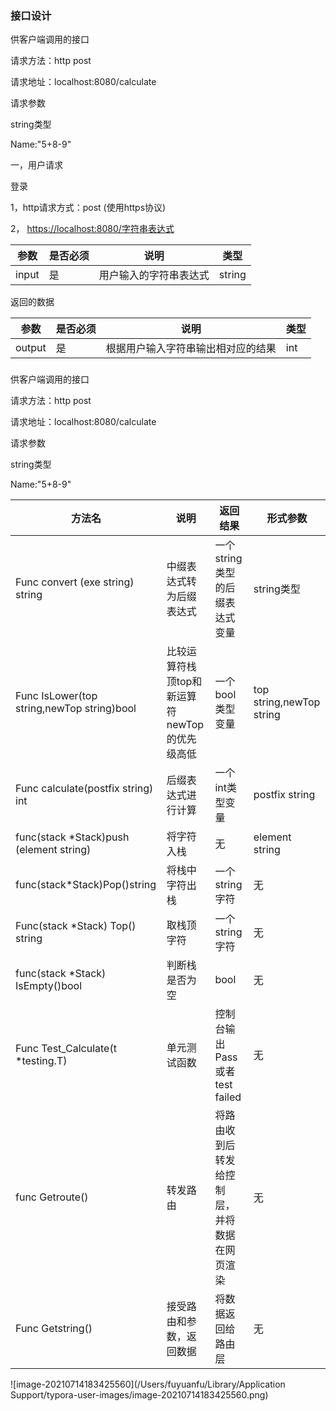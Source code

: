 ### 接口设计

供客户端调用的接口

请求方法：http post

请求地址：localhost:8080/calculate

请求参数

string类型

Name:"5+8-9"

一，用户请求

 

登录

 

1，http请求方式：post (使用https协议)

2，  [https://localhost:8080/字符串表达式](https://localhost:8080/表达式)

| 参数  | 是否必须 | 说明                   | 类型   |
| ----- | -------- | ---------------------- | ------ |
| input | 是       | 用户输入的字符串表达式 | string |

 

返回的数据

| 参数   | 是否必须 | 说明                               | 类型 |
| ------ | -------- | ---------------------------------- | ---- |
| output | 是       | 根据用户输入字符串输出相对应的结果 | int  |

### 

供客户端调用的接口

请求方法：http post

请求地址：localhost:8080/calculate

请求参数

string类型

Name:"5+8-9" 





| 方法名                                     | 说明                                          | 返回结果                                     | 形式参数                 |
| ------------------------------------------ | --------------------------------------------- | -------------------------------------------- | ------------------------ |
| Func convert (exe string) string           | 中缀表达式转为后缀表达式                      | 一个string类型的后缀表达式变量               | string类型               |
| Func IsLower(top string,newTop string)bool | 比较运算符栈顶top和新运算符newTop的优先级高低 | 一个bool类型变量                             | top string,newTop string |
| Func calculate(postfix string) int         | 后缀表达式进行计算                            | 一个int类型变量                              | postfix string           |
| func(stack *Stack)push (element string)    | 将字符入栈                                    | 无                                           | element string           |
| func(stack*Stack)Pop()string               | 将栈中字符出栈                                | 一个string 字符                              | 无                       |
| Func(stack *Stack) Top() string            | 取栈顶字符                                    | 一个string字符                               | 无                       |
| func(stack *Stack) IsEmpty()bool           | 判断栈是否为空                                | bool                                         | 无                       |
| Func Test_Calculate(t *testing.T)          | 单元测试函数                                  | 控制台输出Pass或者test failed                | 无                       |
| func Getroute()                            | 转发路由                                      | 将路由收到后转发给控制层，并将数据在网页渲染 | 无                       |
| Func Getstring()                           | 接受路由和参数，返回数据                      | 将数据返回给路由层                           | 无                       |



![image-20210714183425560](/Users/fuyuanfu/Library/Application Support/typora-user-images/image-20210714183425560.png)
